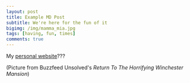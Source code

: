 ```yaml
---
layout: post
title: Example MD Post
subtitle: We're here for the fun of it
bigimg: /img/mamma_mia.jpg
tags: [having, fun, times]
comments: true
---
```


My [personal website](https://21mdr1.github.io/)???

(Picture from Buzzfeed Unsolved's _Return To The Horrifying Winchester Mansion_)
